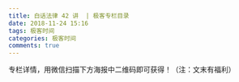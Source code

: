 ```yaml
---
title: 白话法律 42 讲  | 极客专栏目录
date: 2018-11-24 15:16
tags: 极客时间
categories: 极客时间
comments: true
---
```

专栏详情，用微信扫描下方海报中二维码即可获得！（注：文末有福利）
<!--more-->